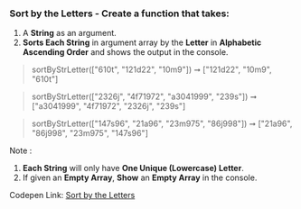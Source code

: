 ### Sort by the Letters - Create a function that takes: 

1. A **String** as an argument. 
1. **Sorts Each String** in argument array by the **Letter** in **Alphabetic Ascending Order** and shows the output in the console.

> sortByStrLetter(["610t", "121d22", "10m9"]) ➞ ["121d22", "10m9", "610t"] 

> sortByStrLetter(["2326j", "4f71972", "a3041999", "239s"]) ➞ ["a3041999", "4f71972", "2326j", "239s"]

> sortByStrLetter(["147s96", "21a96", "23m975", "86j998"]) ➞ ["21a96", "86j998", "23m975", "147s96"]

Note :
1. **Each String** will only have **One Unique (Lowercase) Letter**.
1. If given an **Empty Array**, **Show** an **Empty Array** in the console.

Codepen Link: [Sort by the Letters](https://codepen.io/javascriptstudent/pen/ExjaBLe?editors=0012)
